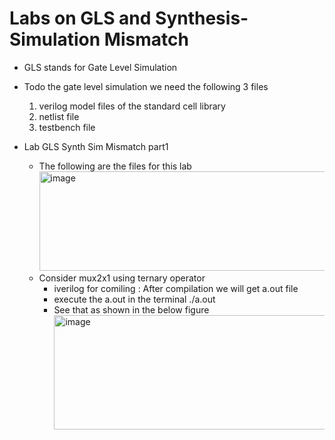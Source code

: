 # Labs on GLS and Synthesis-Simulation Mismatch

- GLS stands for Gate Level Simulation  

- Todo the gate level simulation we need the following 3 files  
   1. verilog model files of the standard cell library
   2. netlist file  
   3. testbench file  


- Lab GLS Synth Sim Mismatch part1
   - The following are the files for this lab
     <img width="855" height="159" alt="image" src="https://github.com/user-attachments/assets/4abe3437-716b-42fb-8a1d-965e954b0fdb" />
   - Consider mux2x1 using ternary operator
      - iverilog for comiling : After compilation we will get a.out file
      - execute the a.out in the terminal ./a.out
      - See that as shown in the below figure
        <img width="882" height="183" alt="image" src="https://github.com/user-attachments/assets/df097752-857a-4ec6-91f1-ac0960daba21" />
 

